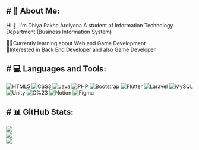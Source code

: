 <h2 align="left"># 💫 About Me:</h2>
Hi 👋, I'm Dhiya Rakha Ardiyona
A student of Information Technology Department (Business Information System)

👨‍💻Currently learning about Web and Game Development<br>🧐Interested in Back End Developer and also Game Developer

<h2 align="left"># 💻 Languages and Tools:</h2>

![HTML5](https://img.shields.io/badge/html5-%23E34F26.svg?style=for-the-badge&logo=html5&logoColor=white) ![CSS3](https://img.shields.io/badge/css3-%231572B6.svg?style=for-the-badge&logo=css3&logoColor=white) ![Java](https://img.shields.io/badge/java-%23ED8B00.svg?style=for-the-badge&logo=openjdk&logoColor=white) ![PHP](https://img.shields.io/badge/php-%23777BB4.svg?style=for-the-badge&logo=php&logoColor=white) ![Bootstrap](https://img.shields.io/badge/bootstrap-%238511FA.svg?style=for-the-badge&logo=bootstrap&logoColor=white) ![Flutter](https://img.shields.io/badge/Flutter-%2302569B.svg?style=for-the-badge&logo=Flutter&logoColor=white) ![Laravel](https://img.shields.io/badge/laravel-%23FF2D20.svg?style=for-the-badge&logo=laravel&logoColor=white) ![MySQL](https://img.shields.io/badge/mysql-4479A1.svg?style=for-the-badge&logo=mysql&logoColor=white) ![Unity](https://img.shields.io/badge/Unity-%23000000.svg?style=for-the-badge&logo=unity&logoColor=white) ![C%23](https://img.shields.io/badge/C%23-%23239120.svg?style=for-the-badge&logo=csharp&logoColor=white) ![Notion](https://img.shields.io/badge/Notion-%23000000.svg?style=for-the-badge&logo=notion&logoColor=white) ![Figma](https://img.shields.io/badge/Figma-%23F24E1E.svg?style=for-the-badge&logo=figma&logoColor=white)

<h2 align="left"># 📊 GitHub Stats: </h2>

![](https://github-readme-stats.vercel.app/api?username=Ardiyona&theme=blueberry&hide_border=false&include_all_commits=false&count_private=false)<br/>
![](https://github-readme-streak-stats.herokuapp.com/?user=Ardiyona&theme=blueberry&hide_border=false)<br/>
![](https://github-readme-stats.vercel.app/api/top-langs/?username=Ardiyona&theme=blueberry&hide_border=false&include_all_commits=false&count_private=false&layout=compact)

